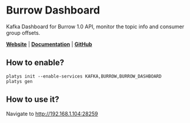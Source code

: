 # Burrow Dashboard

Kafka Dashboard for Burrow 1.0 API, monitor the topic info and consumer group offsets. 
 
**[Website](https://github.com/joway/burrow-dashboard)** | **[Documentation](https://github.com/joway/burrow-dashboard)** | **[GitHub](https://github.com/joway/burrow-dashboard)**

## How to enable?

```
platys init --enable-services KAFKA,BURROW,BURROW_DASHBOARD
platys gen
```

## How to use it?

Navigate to <http://192.168.1.104:28259>